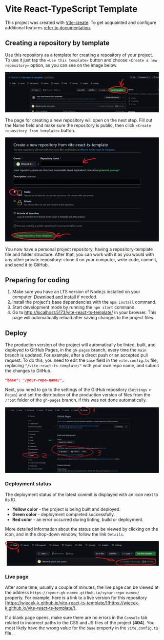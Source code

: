 # Vite React-TypeScript Template

This project was created with
[Vite-create](https://github.com/vitejs/vite/tree/main/packages/create-vite). To get
acquainted and configure additional features
[refer to documentation](https://vitejs.dev/guide/).

## Creating a repository by template

Use this repository as a template for creating a repository
of your project. To use it just tap the `«Use this template»` button and choose
`«Create a new repository»` option, as you can see on the image below.

![Creating repo from a template step 1](./readme_imgs/template-step1.jpg)

The page for creating a new repository will open on the next step. Fill out
the Name field and make sure the repository is public, then click
`«Create repository from template»` button.

![Creating repo from a template step 2](./readme_imgs/template-step2.jpg)

You now have a personal project repository, having a repository-template file 
and folder structure. After that, you can work with it as you would with any 
other private repository: clone it on your computer, write code, commit, and 
send it to GitHub.

## Preparing for coding

1. Make sure you have an LTS version of Node.js installed on your computer.
   [Download and install](https://nodejs.org/en/) if needed.
2. Install the project's base dependencies with the `npm install` command.
3. Start development mode by running the `npm start` command.
4. Go to [http://localhost:5173/vite-react-ts-template/](http://localhost:5173/vite-react-ts-template/) in your browser. This
   page will automatically reload after saving changes to the project files.

## Deploy

The production version of the project will automatically be linted, built, and
deployed to GitHub Pages, in the `gh-pages` branch, every time the `main` branch
is updated. For example, after a direct push or an accepted pull request. To do
this, you need to edit the `base` field in the `vite.config.ts` file,
replacing `"/vite-react-ts-template/"` with your own repo name, and submit the
changes to GitHub.

```json
"base": "/your-repo-name/",
```

Next, you need to go to the settings of the GitHub repository (`Settings` >
`Pages`) and set the distribution of the production version of files from the
`/root` folder of the `gh-pages` branch, if this was not done automatically.

![GitHub Pages settings](./readme_imgs/template-step3.jpg)

### Deployment status

The deployment status of the latest commit is displayed with an icon next to its
ID.

- **Yellow color** - the project is being built and deployed.
- **Green color** - deployment completed successfully.
- **Red color** - an error occurred during linting, build or deployment.

More detailed information about the status can be viewed by clicking on the
icon, and in the drop-down window, follow the link `Details`.

![Deployment status](./readme_imgs/template-step4.jpg)

### Live page

After some time, usually a couple of minutes, the live page can be viewed at the
address `https://<your-gh-name>.github.io/<your-repo-name>/` property. For example, here is a link
to a live version for this repository
[https://wiecek-k.github.io/vite-react-ts-template/](https://wiecek-k.github.io/vite-react-ts-template/).

If a blank page opens, make sure there are no errors in the `Console` tab
related to incorrect paths to the CSS and JS files of the project (**404**). You
most likely have the wrong value for the `base` property in the
`vite.config.ts` file.

